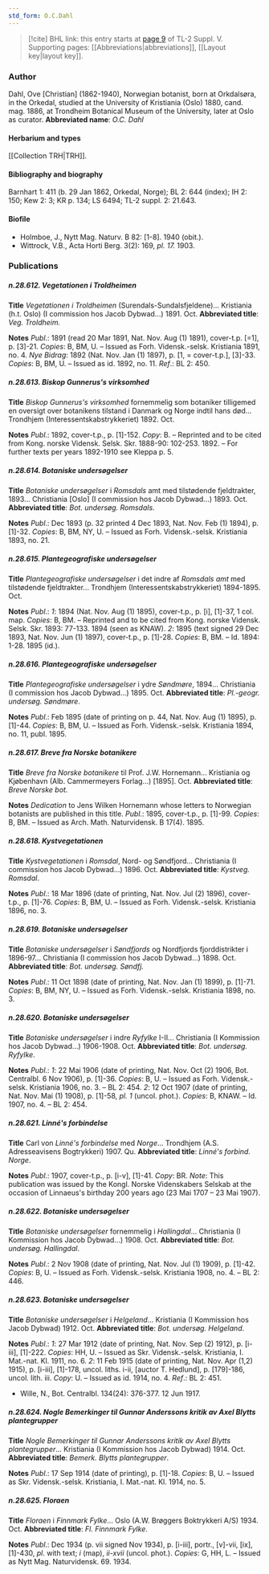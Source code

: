```yaml
---
std_form: O.C.Dahl
---
```


> [!cite] BHL link: this entry starts at [page 9](https://www.biodiversitylibrary.org/page/33259055) of TL-2 Suppl. V.
> Supporting pages: [[Abbreviations|abbreviations]], [[Layout key|layout key]].

### Author

Dahl, Ove \[Christian\] (1862-1940), Norwegian botanist, born at Orkdalsøra, in the Orkedal, studied at the University of Kristiania (Oslo) 1880, cand. mag. 1886, at Trondheim Botanical Museum of the University, later at Oslo as curator. 
**Abbreviated name**: *O.C. Dahl*

#### Herbarium and types

[[Collection TRH|TRH]].

#### Bibliography and biography

Barnhart 1: 411 (b. 29 Jan 1862, Orkedal, Norge); BL 2: 644 (index); IH 2: 150; Kew 2: 3; KR p. 134; LS 6494; TL-2 suppl. 2: 21.643.

#### Biofile

- Holmboe, J., Nytt Mag. Naturv. B 82: \[1-8\]. 1940 (obit.).
- Wittrock, V.B., Acta Horti Berg. 3(2): 169, *pl. 17.* 1903.

### Publications

##### n.28.612. Vegetationen i Troldheimen

**Title**
*Vegetationen i Troldheimen* (Surendals-Sundalsfjeldene)... Kristiania (h.t. Oslo) (I commission hos Jacob Dybwad...) 1891. Oct.
**Abbreviated title**: *Veg. Troldheim.*

**Notes**
*Publ*.: 1891 (read 20 Mar 1891, Nat. Nov. Aug (1) 1891), cover-t.p. \[=1\], p. \[3\]-21. *Copies*: B, BM, U. – Issued as Forh. Vidensk.-selsk. Kristiania 1891, no. 4.
*Nye Bidrag*: 1892 (Nat. Nov. Jan (1) 1897), p. \[1, = cover-t.p.\], \[3\]-33. *Copies*: B, BM, U. – Issued as id. 1892, no. 11.
*Ref*.: BL 2: 450.

##### n.28.613. Biskop Gunnerus's virksomhed

**Title**
*Biskop Gunnerus's virksomhed* fornemmelig som botaniker tilligemed en oversigt over botanikens tilstand i Danmark og Norge indtil hans død... Trondhjem (Interessentskabstrykkeriet) 1892. Oct.

**Notes**
*Publ*.: 1892, cover-t.p., p. \[1\]-152. *Copy*: B. – Reprinted and to be cited from Kong. norske Vidensk. Selsk. Skr. 1888-90: 102-253. 1892. – For further texts per years 1892-1910 see Kleppa p. 5.

##### n.28.614. Botaniske undersøgelser

**Title**
*Botaniske undersøgelser* i *Romsdals* amt med tilstødende fjeldtrakter, 1893... Christiania \[Oslo\] (I commission hos Jacob Dybwad...) 1893. Oct.
**Abbreviated title**: *Bot. undersøg. Romsdals*.

**Notes**
*Publ*.: Dec 1893 (p. 32 printed 4 Dec 1893, Nat. Nov. Feb (1) 1894), p. \[1\]-32. *Copies*: B, BM, NY, U. – Issued as Forh. Vidensk.-selsk. Kristiania 1893, no. 21.

##### n.28.615. Plantegeografiske undersøgelser

**Title**
*Plantegeografiske undersøgelser* i det indre af *Romsdals amt* med tilstødende fjeldtrakter... Trondhjem (Interessentskabstrykkeriet) 1894-1895. Oct.

**Notes**
*Publ*.: *1*: 1894 (Nat. Nov. Aug (1) 1895), cover-t.p., p. \[i\], \[1\]-37, 1 col. map. *Copies*: B, BM. – Reprinted and to be cited from Kong. norske Vidensk. Selsk. Skr. 1893: 77-133. 1894 (seen as KNAW).
*2*: 1895 (text signed 29 Dec 1893, Nat. Nov. Jun (1) 1897), cover-t.p., p. \[1\]-28. *Copies*: B, BM. – Id. 1894: 1-28. 1895 (id.).

##### n.28.616. Plantegeografiske undersøgelser

**Title**
*Plantegeografiske undersøgelser* i ydre *Søndmøre*, 1894... Christiania (I commission hos Jacob Dybwad...) 1895. Oct.
**Abbreviated title**: *Pl.-geogr. undersøg. Søndmøre*.

**Notes**
*Publ*.: Feb 1895 (date of printing on p. 44, Nat. Nov. Aug (1) 1895), p. \[1\]-44. *Copies*: B, BM, U. – Issued as Forh. Vidensk.-selsk. Kristiania 1894, no. 11, publ. 1895.

##### n.28.617. Breve fra Norske botanikere

**Title**
*Breve fra Norske botanikere* til Prof. J.W. Hornemann... Kristiania og Kjøbenhavn (Alb. Cammermeyers Forlag...) \[1895\]. Oct.
**Abbreviated title**: *Breve Norske bot.*

**Notes**
*Dedication* to Jens Wilken Hornemann whose letters to Norwegian botanists are published in this title.
*Publ*.: 1895, cover-t.p., p. \[1\]-99. *Copies*: B, BM. – Issued as Arch. Math. Naturvidensk. B 17(4). 1895.

##### n.28.618. Kystvegetationen

**Title**
*Kystvegetationen* i *Romsdal*, Nord- og Søndfjord... Christiania (I commission hos Jacob Dybwad...) 1896. Oct.
**Abbreviated title**: *Kystveg. Romsdal*.

**Notes**
*Publ*.: 18 Mar 1896 (date of printing, Nat. Nov. Jul (2) 1896), cover-t.p., p. \[1\]-76. *Copies*: B, BM, U. – Issued as Forh. Vidensk.-selsk. Kristiania 1896, no. 3.

##### n.28.619. Botaniske undersøgelser

**Title**
*Botaniske undersøgelser* i *Søndfjords* og Nordfjords fjorddistrikter i 1896-97... Christiania (I commission hos Jacob Dybwad...) 1898. Oct.
**Abbreviated title**: *Bot. undersøg. Søndfj.*

**Notes**
*Publ*.: 11 Oct 1898 (date of printing, Nat. Nov. Jan (1) 1899), p. \[1\]-71. *Copies*: B, BM, NY, U. – Issued as Forh. Vidensk.-selsk. Kristiania 1898, no. 3.

##### n.28.620. Botaniske undersøgelser

**Title**
*Botaniske undersøgelser* i indre *Ryfylke* I-II... Christiania (I Kommission hos Jacob Dybwad...) 1906-1908. Oct.
**Abbreviated title**: *Bot. undersøg. Ryfylke*.

**Notes**
*Publ*.: *1*: 22 Mai 1906 (date of printing, Nat. Nov. Oct (2) 1906, Bot. Centralbl. 6 Nov 1906), p. \[1\]-36. *Copies*: B, U. – Issued as Forh. Vidensk.-selsk. Kristiania 1906, no. 3. – BL 2: 454.
*2*: 12 Oct 1907 (date of printing, Nat. Nov. Mai (1) 1908), p. \[1\]-58, *pl. 1* (uncol. phot.).
*Copies*: B, KNAW. – Id. 1907, no. 4. – BL 2: 454.

##### n.28.621. Linné's forbindelse

**Title**
Carl von *Linné's forbindelse* med *Norge*... Trondhjem (A.S. Adresseavisens Bogtrykkeri) 1907. Qu.
**Abbreviated title**: *Linné's forbind. Norge*.

**Notes**
*Publ*.: 1907, cover-t.p., p. \[i-v\], \[1\]-41. *Copy*: BR.
*Note*: This publication was issued by the Kongl. Norske Videnskabers Selskab at the occasion of Linnaeus's birthday 200 years ago (23 Mai 1707 – 23 Mai 1907).

##### n.28.622. Botaniske undersøgelser

**Title**
*Botaniske undersøgelser* fornemmelig i *Hallingdal*... Christiania (I Kommission hos Jacob Dybwad...) 1908. Oct.
**Abbreviated title**: *Bot. undersøg. Hallingdal*.

**Notes**
*Publ*.: 2 Nov 1908 (date of printing, Nat. Nov. Jul (1) 1909), p. \[1\]-42. *Copies*: B, U. – Issued as Forh. Vidensk.-selsk. Kristiania 1908, no. 4. – BL 2: 446.

##### n.28.623. Botaniske undersøgelser

**Title**
*Botaniske undersøgelser* i *Helgeland*... Kristiania (I Kommission hos Jacob Dybwad) 1912. Oct.
**Abbreviated title**: *Bot. undersøg. Helgeland*.

**Notes**
*Publ*.: *1*: 27 Mar 1912 (date of printing, Nat. Nov. Sep (2) 1912), p. \[i-iii\], \[1\]-222. *Copies*: HH, U. – Issued as Skr. Vidensk.-selsk. Kristiania, I. Mat.-nat. Kl. 1911, no. 6.
*2*: 11 Feb 1915 (date of printing, Nat. Nov. Apr (1,2) 1915), p. \[i-iii\], \[1\]-178, uncol. liths. i-ii, \[auctor T. Hedlund\], p. \[179\]-186, uncol. lith. iii. *Copy*: U. – Issued as id. 1914, no. 4.
*Ref*.: BL 2: 451.
- Wille, N., Bot. Centralbl. 134(24): 376-377. 12 Jun 1917.

##### n.28.624. Nogle Bemerkinger til Gunnar Anderssons kritik av Axel Blytts plantegrupper

**Title**
*Nogle Bemerkinger til Gunnar Anderssons kritik av Axel Blytts plantegrupper*... Kristiania (I Kommission hos Jacob Dybwad) 1914. Oct.
**Abbreviated title**: *Bemerk. Blytts plantegrupper*.

**Notes**
*Publ*.: 17 Sep 1914 (date of printing), p. \[1\]-18. *Copies*: B, U. – Issued as Skr. Vidensk.-selsk. Kristiania, I. Mat.-nat. Kl. 1914, no. 5.

##### n.28.625. Floraen

**Title**
*Floraen* i *Finnmark Fylke*... Oslo (A.W. Brøggers Boktrykkeri A/S) 1934. Oct.
**Abbreviated title**: *Fl. Finnmark Fylke*.

**Notes**
*Publ*.: Dec 1934 (p. vii signed Nov 1934), p. \[i-iii\], portr., \[v\]-vii, \[ix\], \[1\]-430, *pl*. with text; *i* (map), *ii-xvii* (uncol. phot.). *Copies*: G, HH, L. – Issued as Nytt Mag. Naturvidensk. 69. 1934.

